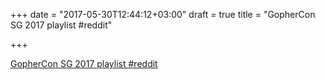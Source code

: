 +++
date = "2017-05-30T12:44:12+03:00"
draft = true
title = "GopherCon SG 2017 playlist  #reddit"

+++

<p><a href="https://t.co/gN7IgpHA3y">GopherCon SG 2017 playlist  #reddit</a></p>